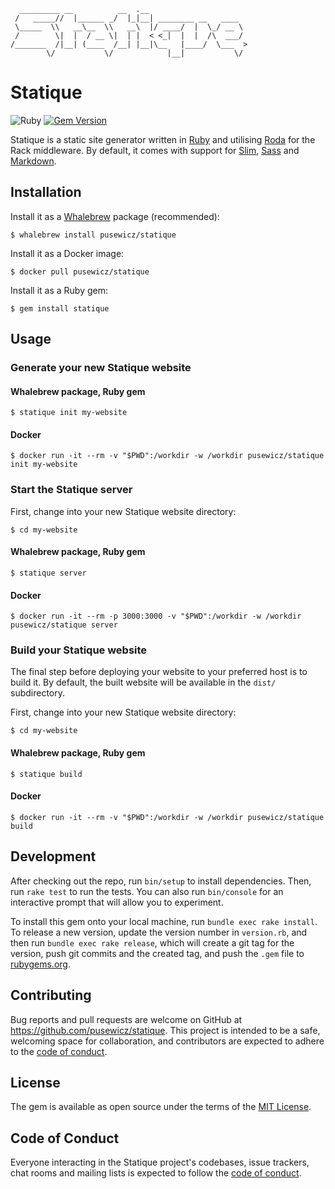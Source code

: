 ```
  _________ __          __  .__
 /   _____//  |______ _/  |_|__| ________ __   ____
 \_____  \\   __\__  \\   __\  |/ ____/  |  \_/ __ \
 /        \|  |  / __ \|  | |  < <_|  |  |  /\  ___/
/_______  /|__| (____  /__| |__|\__   |____/  \___  >
        \/           \/            |__|           \/
```

# Statique

![Ruby](https://github.com/pusewicz/statique/actions/workflows/main.yml/badge.svg)
[![Gem Version](https://badge.fury.io/rb/statique.svg)](https://badge.fury.io/rb/statique)

Statique is a static site generator written in [Ruby](https://www.ruby-lang.org/) and utilising [Roda](https://roda.jeremyevans.net/) for the Rack middleware. By default, it comes with support for [Slim](http://slim-lang.com/), [Sass](https://sass-lang.com/) and [Markdown](https://daringfireball.net/projects/markdown/).

## Installation

Install it as a [Whalebrew](https://github.com/whalebrew/whalebrew) package (recommended):

    $ whalebrew install pusewicz/statique

Install it as a Docker image:

    $ docker pull pusewicz/statique

Install it as a Ruby gem:

    $ gem install statique

## Usage

### Generate your new Statique website

#### Whalebrew package, Ruby gem

    $ statique init my-website

#### Docker

    $ docker run -it --rm -v "$PWD":/workdir -w /workdir pusewicz/statique init my-website

### Start the Statique server

First, change into your new Statique website directory:

    $ cd my-website

#### Whalebrew package, Ruby gem

    $ statique server

#### Docker

    $ docker run -it --rm -p 3000:3000 -v "$PWD":/workdir -w /workdir pusewicz/statique server

### Build your Statique website

The final step before deploying your website to your preferred host is to build it. By default, the built website will be available in the `dist/` subdirectory.

First, change into your new Statique website directory:

    $ cd my-website

#### Whalebrew package, Ruby gem

    $ statique build

#### Docker

    $ docker run -it --rm -v "$PWD":/workdir -w /workdir pusewicz/statique build

## Development

After checking out the repo, run `bin/setup` to install dependencies. Then, run `rake test` to run the tests. You can also run `bin/console` for an interactive prompt that will allow you to experiment.

To install this gem onto your local machine, run `bundle exec rake install`. To release a new version, update the version number in `version.rb`, and then run `bundle exec rake release`, which will create a git tag for the version, push git commits and the created tag, and push the `.gem` file to [rubygems.org](https://rubygems.org).

## Contributing

Bug reports and pull requests are welcome on GitHub at https://github.com/pusewicz/statique. This project is intended to be a safe, welcoming space for collaboration, and contributors are expected to adhere to the [code of conduct](https://github.com/pusewicz/statique/blob/main/CODE_OF_CONDUCT.md).

## License

The gem is available as open source under the terms of the [MIT License](https://opensource.org/licenses/MIT).

## Code of Conduct

Everyone interacting in the Statique project's codebases, issue trackers, chat rooms and mailing lists is expected to follow the [code of conduct](https://github.com/pusewicz/statique/blob/main/CODE_OF_CONDUCT.md).
